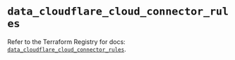 # `data_cloudflare_cloud_connector_rules`

Refer to the Terraform Registry for docs: [`data_cloudflare_cloud_connector_rules`](https://registry.terraform.io/providers/cloudflare/cloudflare/5.9.0/docs/data-sources/cloud_connector_rules).
